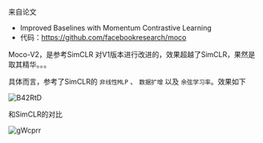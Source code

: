 来自论文

- Improved Baselines with Momentum Contrastive Learning
- 代码：https://github.com/facebookresearch/moco

Moco-V2，是参考SimCLR 对V1版本进行改进的，效果超越了SimCLR，果然是取其精华。。。

具体而言，参考了SimCLR的 `非线性MLP` 、 `数据扩增` 以及 `余弦学习率`。效果如下

![B42RtD](https://cdn.jsdelivr.net/gh/KaiyuanGao/ML-algorithm@master/uPic/B42RtD.png)

和SimCLR的对比

![gWcprr](https://cdn.jsdelivr.net/gh/KaiyuanGao/ML-algorithm@master/uPic/gWcprr.png)

